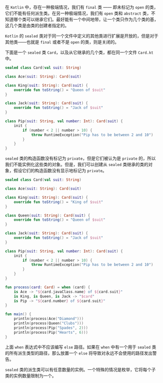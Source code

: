 在 `Kotlin` 中，存在一种极端情况，我们有 `final` 类 —— 即未标记为 `open` 的类，它们不能有任何派生类。在另一种极端情况，我们有 `open` 类和 `abstract` 类，不知道哪个类可以继承它们。最好能有一个中间地带，让一个类只作为几个类的基，这几个类是由类的创建者指定的。

`Kotlin` 的 `sealed` 类对于同一个文件中定义的其他类进行扩展是开放的，但是对于其他类——也就是 `final` 或者不是 `open` 的类，则是关闭的。

下面是一个 `sealed` 类 `Card`，以及从它继承的几个类，都在同一个文件 `Card.kt` 中。

```kotlin
sealed class Card(val suit: String)

class Ace(suit: String): Card(suit)

class King(suit: String): Card(suit) {
	override fun toString() = "Queen of $suit"
}

class Jack(suit: String): Card(suit) {
	override fun toString() = "Jack of $suit"
}

class Pip(suit: String, val number: Int): Card(suit) {
	init {
		if (number < 2 || number > 10) {
			throw RuntimeException("Pip has to be between 2 and 10")
		}
	}
}
```

`sealed` 类的构造函数没有标记为 `private`，但是它们被认为是 `private` 的，所以我们不能实例化这些类的对象。但是，我们可以创建从 `sealed` 类继承的类的对象，假设它们的构造函数没有显示地标记为 `private`。

```kotlin
sealed class Card(val suit: String)

class Ace(suit: String): Card(suit)

class King(suit: String): Card(suit) {
	override fun toString() = "King of $suit"
}

class Queen(suit: String): Card(suit) {
	override fun toString() = "Queen of $suit"
}

class Jack(suit: String): Card(suit) {
	override fun toString() = "Jack of $suit"
}

class Pip(suit: String, val number: Int): Card(suit) {
	init {
		if (number < 2 || number > 10) {
			throw RuntimeException("Pip has to be between 2 and 10")
		}
	}
}

fun process(card: Card) = when (card) {
	is Ace -> "${card.javaClass.name} of ${card.suit}"
	is King, is Queen, is Jack -> "$card"
	is Pip -> "${card.number} of ${card.suit}"
}

fun main() {
	println(process(Ace("Diamond")))
	println(process(Queen("Clubs")))
	println(process(Pip("Spades", 2)))
	println(process(Pip("Hearts", 6)))
}
```

上面 `when` 表达式中不应该编写 `else` 路径。如果在 `when` 中有一个用于 `sealed` 类的所有派生类型的路径，那么放置一个 `else` 将导致对永远不会使用的路径发出警告。

`sealed` 类的派生类可以有任意数量的实例。一个特殊的情况是枚举，它将每个子类的实例数量限制为一个。
